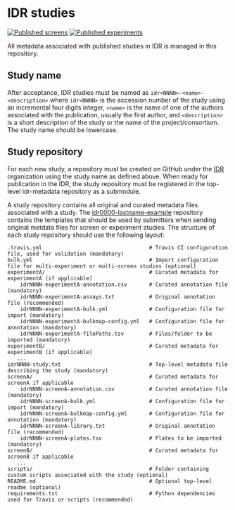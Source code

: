 # IDR studies

[![Published screens](https://img.shields.io/badge/dynamic/json.svg?label=Published%20&url=http%3A%2F%2Fidr.openmicroscopy.org%2Fapi%2Fv0%2Fm%2Fscreens%2F%3Flimit%3D0&query=meta.totalCount&colorB=blue&suffix=%20high%20content%20screens)](https://idr.openmicroscopy.org) [![Published experiments](https://img.shields.io/badge/dynamic/json.svg?label=Published%20&url=http%3A%2F%2Fidr.openmicroscopy.org%2Fapi%2Fv0%2Fm%2Fprojects%2F%3Flimit%3D0&query=meta.totalCount&colorB=blue&suffix=%20experiments)](https://idr.openmicroscopy.org)

All metadata associated with published studies in IDR is managed in this
repository.

## Study name 

After acceptance, IDR studies must be named as `idr<NNNN>-<name>-<description>`
where `idr<NNNN>` is the accession number of the study using an incremental
four digits integer, `<name>` is the name of one of the authors associated
with the publication, usually the first author, and `<description>` is a short
description of the study or the name of the project/consortium. The study name
should be lowercase.

## Study repository 

For each new study, a repository must be created on GitHub under the
[IDR](http://github.com/IDR/) organization using the study name as defined
above. When ready for publication in the IDR, the study repository must be
registered in the top-level idr-metadata repository as a submodule.

A study repository contains all original and curated metadata files associated
with a study. The
[idr0000-lastname-example](https://github.com/IDR/idr0000-lastname-example)
repository contains the templates that should be used by submitters
when sending original metdata files for screen or experiment studies. The
structure of each study repository should use the following layout:

    .travis.yml                                  # Travis CI configuration file, used for validation (mandatory)
    bulk.yml                                     # Import configuration file for multi-experiment or multi-screen studies (optional)
    experimentA/                                 # Curated metadata for experimentA (if applicable)
        idrNNNN-experimentA-annotation.csv       # Curated annotation file (mandatory)
        idrNNNN-experimentA-assays.txt           # Original annotation file (recommended)
        idrNNNN-experimentA-bulk.yml             # Configuration file for import (mandatory)
        idrNNNN-experimentA-bulkmap-config.yml   # Configuration file for annotation (mandatory)
        idrNNNN-experimentA-filePaths.tsv        # Files/folder to be imported (mandatory)
    experimentB/                                 # Curated metadata for experimentB (if applicable)
       ...
    idrNNNN-study.txt                            # Top-level metadata file describing the study (mandatory)
    screenA/                                     # Curated metadata for screenA if applicable
        idrNNNN-screenA-annotation.csv           # Curated annotation file (mandatory)
        idrNNNN-screenA-bulk.yml                 # Configuration file for import (mandatory)
        idrNNNN-screenA-bulkmap-config.yml       # Configuration file for annotation (mandatory)
        idrNNNN-screenA-library.txt              # Original annotation file (recommended)
        idrNNNN-screenA-plates.tsv               # Plates to be imported (mandatory)
    screenB/                                     # Curated metadata for screenB if applicable
       ...
    scripts/                                     # Folder containing custom scripts associated with the study (optional)
    README.md                                    # Optional top-level readme (optional)
    requirements.txt                             # Python dependencies used for Travis or scripts (recommended)
